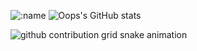 ![:name](https://count.getloli.com/@:name?theme=normal-2)
![Oops's GitHub stats](https://github-readme-stats.vercel.app/api?username=HuntzzZ)

<picture>
  <source media="(prefers-color-scheme: dark)" srcset="https://raw.githubusercontent.com/HuntzzZ/HuntzzZ/output/github-contribution-grid-snake-dark.svg">
  <source media="(prefers-color-scheme: light)" srcset="https://raw.githubusercontent.com/HuntzzZ/HuntzzZ/output/github-contribution-grid-snake.svg">
  <img alt="github contribution grid snake animation" src="https://raw.githubusercontent.com/HuntzzZ/HuntzzZ/output/github-contribution-grid-snake.svg">
</picture>
